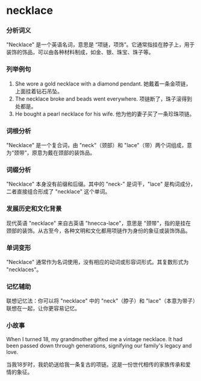 # necklace

### 分析词义

  

"Necklace" 是一个英语名词，意思是 “项链，项饰”。它通常指挂在脖子上，用于装饰的饰品，可以由各种材料制成，如金、银、珠宝、珠子等。

  

### 列举例句

  

1.  She wore a gold necklace with a diamond pendant. 她戴着一条金项链，上面挂着钻石吊坠。
2.  The necklace broke and beads went everywhere. 项链断了，珠子滚得到处都是。
3.  He bought a pearl necklace for his wife. 他为他的妻子买了一条珍珠项链。

  

### 词根分析

  

"Necklace" 是一个复合词，由 "neck"（颈部）和 "lace"（带）两个词组成，意为“颈带”，原意为戴在颈部的装饰品。

  

### 词缀分析

  

"Necklace" 本身没有前缀和后缀。其中的 "neck-" 是词干，"lace" 是构词成分，二者直接组合形成了 "necklace" 这个单词。

  

### 发展历史和文化背景

  

现代英语 "necklace" 来自古英语 "hnecca-lace"，意思是 "颈带"，指的是挂在颈部的装饰。从古至今，各种文明和文化都用项链作为身份的象征或装饰饰品。

  

### 单词变形

  

"Necklace" 通常作为名词使用，没有相应的动词或形容词形式。其复数形式为 "necklaces"。

  

### 记忆辅助

  

联想记忆法：你可以将 "necklace" 中的 "neck"（脖子）和 "lace"（本意为带子）联想在一起，让你更容易记忆。

  

### 小故事

  

When I turned 18, my grandmother gifted me a vintage necklace. It had been passed down through generations, signifying our family's legacy and love.

  

当我18岁时，我奶奶送给我一条复古的项链。这是一份世代相传的家族传承和爱情的象征。
